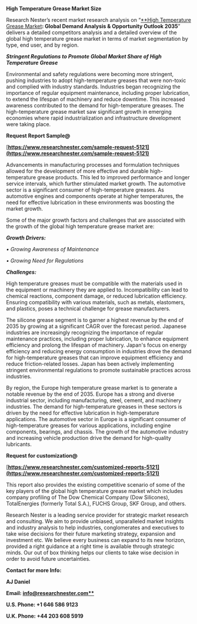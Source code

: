 ﻿**High Temperature Grease Market Size** 

Research Nester’s recent market research analysis on “[**High Temperature Grease Market](https://www.researchnester.com/reports/high-temperature-grease-market/5121)**: Global Demand Analysis & Opportunity Outlook 2035**” delivers a detailed competitors analysis and a detailed overview of the global high temperature grease market in terms of market segmentation by type, end user, and by region. 

***Stringent Regulations to Promote Global Market Share of High Temperature Grease***

Environmental and safety regulations were becoming more stringent, pushing industries to adopt high-temperature greases that were non-toxic and complied with industry standards. Industries began recognizing the importance of regular equipment maintenance, including proper lubrication, to extend the lifespan of machinery and reduce downtime. This increased awareness contributed to the demand for high-temperature greases. The high-temperature grease market saw significant growth in emerging economies where rapid industrialization and infrastructure development were taking place.

**Request Report Sample@**

[**https://www.researchnester.com/sample-request-5121](https://www.researchnester.com/sample-request-5121)** 

Advancements in manufacturing processes and formulation techniques allowed for the development of more effective and durable high-temperature grease products. This led to improved performance and longer service intervals, which further stimulated market growth. The automotive sector is a significant consumer of high-temperature greases. As automotive engines and components operate at higher temperatures, the need for effective lubrication in these environments was boosting the market growth.

Some of the major growth factors and challenges that are associated with the growth of the global high temperature grease market are:

***Growth Drivers:***

*•	Growing Awareness of Maintenance*

*•	Growing Need for Regulations*

***Challenges:***

High temperature greases must be compatible with the materials used in the equipment or machinery they are applied to. Incompatibility can lead to chemical reactions, component damage, or reduced lubrication efficiency. Ensuring compatibility with various materials, such as metals, elastomers, and plastics, poses a technical challenge for grease manufacturers.

The silicone grease segment is to garner a highest revenue by the end of 2035 by growing at a significant CAGR over the forecast period. Japanese industries are increasingly recognizing the importance of regular maintenance practices, including proper lubrication, to enhance equipment efficiency and prolong the lifespan of machinery. Japan's focus on energy efficiency and reducing energy consumption in industries drove the demand for high-temperature greases that can improve equipment efficiency and reduce friction-related losses. Japan has been actively implementing stringent environmental regulations to promote sustainable practices across industries.

By region, the Europe high temperature grease market is to generate <a name="_hlk140522455"></a>a notable revenue by the end of 2035. Europe has a strong and diverse industrial sector, including manufacturing, steel, cement, and machinery industries. The demand for high-temperature greases in these sectors is driven by the need for effective lubrication in high-temperature applications. The automotive sector in Europe is a significant consumer of high-temperature greases for various applications, including engine components, bearings, and chassis. The growth of the automotive industry and increasing vehicle production drive the demand for high-quality lubricants.

**Request for customization@**

[**https://www.researchnester.com/customized-reports-5121](https://www.researchnester.com/customized-reports-5121)** 

This report also provides the existing competitive scenario of some of the key players of the global high temperature grease market which includes company profiling of The Dow Chemical Company (Dow Silicones), TotalEnergies (formerly Total S.A.), FUCHS Group, SKF Group, and others.      

Research Nester is a leading service provider for strategic market research and consulting. We aim to provide unbiased, unparalleled market insights and industry analysis to help industries, conglomerates and executives to take wise decisions for their future marketing strategy, expansion and investment etc. We believe every business can expand to its new horizon, provided a right guidance at a right time is available through strategic minds. Our out of box thinking helps our clients to take wise decision in order to avoid future uncertainties.

**Contact for more Info:**

**AJ Daniel**

**Email: [info@researchnester.com**](mailto:info@researchnester.com)**

**U.S. Phone: +1 646 586 9123** 

**U.K. Phone: +44 203 608 5919**


